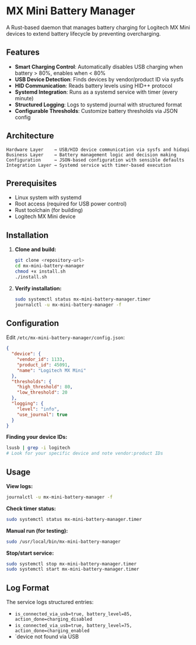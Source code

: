 # MX Mini Battery Manager

A Rust-based daemon that manages battery charging for Logitech MX Mini devices to extend battery lifecycle by preventing overcharging.

## Features

- **Smart Charging Control**: Automatically disables USB charging when battery > 80%, enables when < 80%
- **USB Device Detection**: Finds devices by vendor/product ID via sysfs
- **HID Communication**: Reads battery levels using HID++ protocol
- **Systemd Integration**: Runs as a systemd service with timer (every minute)
- **Structured Logging**: Logs to systemd journal with structured format
- **Configurable Thresholds**: Customize battery thresholds via JSON config

## Architecture

```
Hardware Layer    → USB/HID device communication via sysfs and hidapi
Business Layer    → Battery management logic and decision making  
Configuration     → JSON-based configuration with sensible defaults
Integration Layer → Systemd service with timer-based execution
```

## Prerequisites

- Linux system with systemd
- Root access (required for USB power control)
- Rust toolchain (for building)
- Logitech MX Mini device

## Installation

1. **Clone and build:**
   ```bash
   git clone <repository-url>
   cd mx-mini-battery-manager
   chmod +x install.sh
   ./install.sh
   ```

2. **Verify installation:**
   ```bash
   sudo systemctl status mx-mini-battery-manager.timer
   journalctl -u mx-mini-battery-manager -f
   ```

## Configuration

Edit `/etc/mx-mini-battery-manager/config.json`:

```json
{
  "device": {
    "vendor_id": 1133,
    "product_id": 45091,
    "name": "Logitech MX Mini"
  },
  "thresholds": {
    "high_threshold": 80,
    "low_threshold": 20
  },
  "logging": {
    "level": "info",
    "use_journal": true
  }
}
```

**Finding your device IDs:**
```bash
lsusb | grep -i logitech
# Look for your specific device and note vendor:product IDs
```

## Usage

**View logs:**
```bash
journalctl -u mx-mini-battery-manager -f
```

**Check timer status:**
```bash
sudo systemctl status mx-mini-battery-manager.timer
```

**Manual run (for testing):**
```bash
sudo /usr/local/bin/mx-mini-battery-manager
```

**Stop/start service:**
```bash
sudo systemctl stop mx-mini-battery-manager.timer
sudo systemctl start mx-mini-battery-manager.timer
```

## Log Format

The service logs structured entries:
- `is_connected_via_usb=true, battery_level=85, action_done=charging_disabled`
- `is_connected_via_usb=true, battery_level=75, action_done=charging_enabled`
- `device not found via USB

